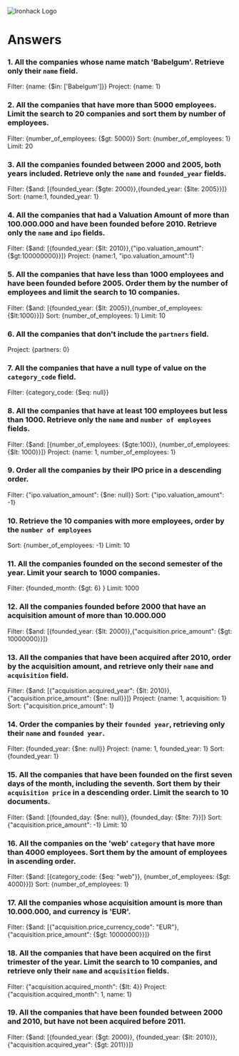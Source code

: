 ![Ironhack Logo](https://i.imgur.com/1QgrNNw.png)

# Answers

### 1. All the companies whose name match 'Babelgum'. Retrieve only their `name` field.

Filter: {name: {$in: ['Babelgum']}}
Project: {name: 1}

<!-- Your Code Goes Here -->

### 2. All the companies that have more than 5000 employees. Limit the search to 20 companies and sort them by **number of employees**.

Filter: {number_of_employees: {$gt: 5000}}
Sort: {number_of_employees: 1}
Limit: 20

<!-- Your Code Goes Here -->

### 3. All the companies founded between 2000 and 2005, both years included. Retrieve only the `name` and `founded_year` fields.

Filter: {$and: [{founded_year: {$gte: 2000}},{founded_year: {$lte: 2005}}]}
Sort: {name:1, founded_year: 1}

<!-- Your Code Goes Here -->

### 4. All the companies that had a Valuation Amount of more than 100.000.000 and have been founded before 2010. Retrieve only the `name` and `ipo` fields.

Filter: {$and: [{founded_year: {$lt: 2010}},{"ipo.valuation_amount": {$gt:100000000}}]}
Project: {name:1, "ipo.valuation_amount":1}

<!-- Your Code Goes Here -->

### 5. All the companies that have less than 1000 employees and have been founded before 2005. Order them by the number of employees and limit the search to 10 companies.

Filter: {$and: [{founded_year: {$lt: 2005}},{number_of_employees: {$lt:1000}}]}
Sort: {number_of_employees: 1}
Limit: 10

<!-- Your Code Goes Here -->

### 6. All the companies that don't include the `partners` field.

Project: {partners: 0}

<!-- Your Code Goes Here -->

### 7. All the companies that have a null type of value on the `category_code` field.

Filter: {category_code: {$eq: null}}

<!-- Your Code Goes Here -->

### 8. All the companies that have at least 100 employees but less than 1000. Retrieve only the `name` and `number of employees` fields.

Filter: {$and: [{number_of_employees: {$gte:100}}, {number_of_employees: {$lt: 1000}}]}
Project: {name: 1, number_of_employees: 1}

<!-- Your Code Goes Here -->

### 9. Order all the companies by their IPO price in a descending order.

Filter: {"ipo.valuation_amount": {$ne: null}}
Sort: {"ipo.valuation_amount": -1}

<!-- Your Code Goes Here -->

### 10. Retrieve the 10 companies with more employees, order by the `number of employees`

Sort: {number_of_employees: -1}
Limit: 10

<!-- Your Code Goes Here -->

### 11. All the companies founded on the second semester of the year. Limit your search to 1000 companies.

Filter: {founded_month: {$gt: 6} }
Limit: 1000

<!-- Your Code Goes Here -->

### 12. All the companies founded before 2000 that have an acquisition amount of more than 10.000.000

Filter: {$and: [{founded_year: {$lt: 2000}},{"acquisition.price_amount": {$gt: 10000000}}]}

<!-- Your Code Goes Here -->

### 13. All the companies that have been acquired after 2010, order by the acquisition amount, and retrieve only their `name` and `acquisition` field.
Filter: {$and: [{"acquisition.acquired_year": {$lt: 2010}}, {"acquisition.price_amount": {$ne: null}}]}
Project: {name: 1, acquisition: 1}
Sort: {"acquisition.price_amount": 1}

<!-- Your Code Goes Here -->

### 14. Order the companies by their `founded year`, retrieving only their `name` and `founded year`.

Filter: {founded_year: {$ne: null}}
Project: {name: 1, founded_year: 1}
Sort: {founded_year: 1}

<!-- Your Code Goes Here -->

### 15. All the companies that have been founded on the first seven days of the month, including the seventh. Sort them by their `acquisition price` in a descending order. Limit the search to 10 documents.

Filter: {$and: [{founded_day: {$ne: null}}, {founded_day: {$lte: 7}}]}
Sort: {"acquisition.price_amount": -1}
Limit: 10

<!-- Your Code Goes Here -->

### 16. All the companies on the 'web' `category` that have more than 4000 employees. Sort them by the amount of employees in ascending order.

Filter: {$and: [{category_code: {$eq: "web"}}, {number_of_employees: {$gt: 4000}}]}
Sort: {number_of_employees: 1}

<!-- Your Code Goes Here -->

### 17. All the companies whose acquisition amount is more than 10.000.000, and currency is 'EUR'.

Filter: {$and: [{"acquisition.price_currency_code": "EUR"},{"acquisition.price_amount": {$gt: 10000000}}]}

<!-- Your Code Goes Here -->

### 18. All the companies that have been acquired on the first trimester of the year. Limit the search to 10 companies, and retrieve only their `name` and `acquisition` fields.

Filter: {"acquisition.acquired_month": {$lt: 4}}
Project: {"acquisition.acquired_month": 1, name: 1}

<!-- Your Code Goes Here -->

### 19. All the companies that have been founded between 2000 and 2010, but have not been acquired before 2011.

Filter: {$and: [{founded_year: {$gt: 2000}}, {founded_year: {$lt: 2010}}, {"acquisition.acquired_year": {$gt: 2011}}]}

<!-- Your Code Goes Here -->
